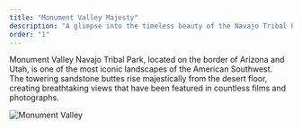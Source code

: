 ```yaml
---
title: "Monument Valley Majesty"
description: "A glimpse into the timeless beauty of the Navajo Tribal Park’s iconic sandstone buttes."
order: "1"
---
```


Monument Valley Navajo Tribal Park, located on the border of Arizona and Utah, is one of the most iconic landscapes of the American Southwest.  
The towering sandstone buttes rise majestically from the desert floor, creating breathtaking views that have been featured in countless films and photographs.  

![Monument Valley](https://images.unsplash.com/photo-1516926133025-705ee504386d?q=80&w=2670&auto=format&fit=crop&ixlib=rb-4.1.0&ixid=M3wxMjA3fDB8MHxwaG90by1wYWdlfHx8fGVufDB8fHx8fA%3D%3D)